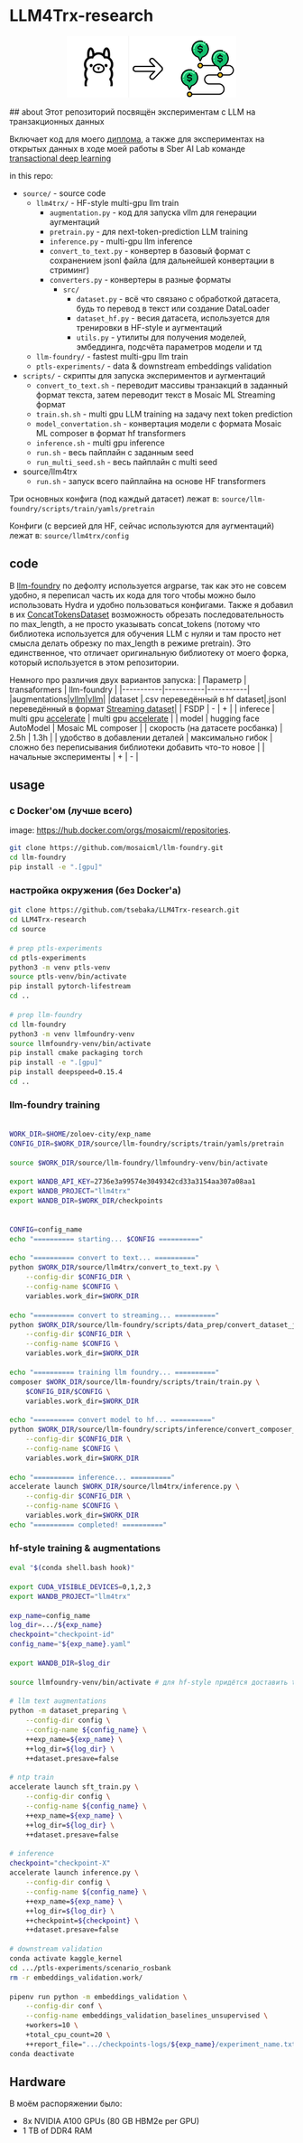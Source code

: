 # LLM4Trx-research
<p align="center">
  <img src="assets/llm4trx-logo.png" alt="llm4trx" width="300"/>
</p>
## about
Этот репозиторий посвящён экспериментам с LLM на транзакционных данных

Включает код для моего [диплома](https://drive.google.com/file/d/1YDm5gYVeSLEMmF_wP3rEfPRPy-1fPvyy/view),
а также для экспериментах на открытых данных 
в ходе моей работы в Sber AI Lab команде [transactional deep learning](https://github.com/pytorch-lifestream)

in this repo:
* `source/` - source code
  * `llm4trx/` - HF-style multi-gpu llm train
    * `augmentation.py` - код для запуска vllm для генерации аугментаций
    * `pretrain.py` - для next-token-prediction LLM training
    * `inference.py` - multi-gpu llm inference
    * `convert_to_text.py` - конвертер в базовый формат с сохранением jsonl файла (для дальнейшей конвертации в стриминг)
    * `converters.py` - конвертеры в разные форматы
      * `src/`
        * `dataset.py` - всё что связано с обработкой датасета, будь то перевод в текст или создание DataLoader
        * `dataset_hf.py` - весия датасета, используется для тренировки в HF-style и аугментаций
        * `utils.py` - утилиты для получения моделей, эмбеддинга, подсчёта параметров модели и тд
  * `llm-foundry/` - fastest multi-gpu llm train
  * `ptls-experiments/` - data & downstream embeddings validation
* `scripts/` - скрипты для запуска экспериментов и аугментаций
  * `convert_to_text.sh` - переводит массивы транзакций в заданный формат текста, затем переводит текст в Mosaic ML Streaming формат
  * `train.sh.sh` - multi gpu LLM training на задачу next token prediction
  * `model_convertation.sh` - конвертация модели с формата Mosaic ML composer в формат hf transformers
  * `inference.sh` - multi gpu inference
  * `run.sh` - весь пайплайн с заданным seed
  * `run_multi_seed.sh` - весь пайплайн с multi seed
* source/llm4trx
  * `run.sh` - запуск всего пайплайна на основе HF transformers

Три основных конфига (под каждый датасет) лежат в:
`source/llm-foundry/scripts/train/yamls/pretrain`

Конфиги (с версией для HF, сейчас используются для аугментаций) лежат в:
`source/llm4trx/config`

## code
В [llm-foundry](https://github.com/mosaicml/llm-foundry/tree/main) по дефолту используется argparse, так как это не совсем удобно, 
я переписал часть их кода для того
чтобы можно было использовать Hydra и удобно пользоваться конфигами. Также я добавил в их [ConcatTokensDataset](https://github.com/tsebaka/llm-foundry/blob/c70a4847463da8859d7236874ad6705285460f1a/llmfoundry/data/data.py) возможность
обрезать последовательность по max_length, а не просто указывать concat_tokens (потому что библиотека используется
для обучения LLM с нуляи и там просто нет смысла делать обрезку по max_length в режиме pretrain). Это единственное,
что отличает оригинальную библиотеку от моего форка, который используется в этом репозитории.

Немного про различия двух вариантов запуска:
| Параметр  | transaformers | llm-foundry |
|-----------|-----------|-----------|
|augmentations|[vllm](https://github.com/vllm-project/vllm)|[vllm](https://github.com/vllm-project/vllm)|
|dataset |.csv переведённый в hf dataset|.jsonl переведённый в формат [Streaming dataset](https://github.com/mosaicml/streaming)|
| FSDP  | - | + |
| inferece  | multi gpu [accelerate](https://github.com/huggingface/accelerate)  | multi gpu [accelerate](https://github.com/huggingface/accelerate)  |
| model  | hugging face AutoModel  | Mosaic ML composer  |
| скорость (на датасете росбанка)  | 2.5h | 1.3h  |
| удобство в добавлении деталей | максимально гибок | сложно без переписывания библиотеки добавить что-то новое  |
| начальные эксперименты | + | - |

## usage

### с Docker'ом (лучше всего)
image: https://hub.docker.com/orgs/mosaicml/repositories.
<!--pytest.mark.skip-->
```bash
git clone https://github.com/mosaicml/llm-foundry.git
cd llm-foundry
pip install -e ".[gpu]"
```

### настройка окружения (без Docker'а)
```sh
git clone https://github.com/tsebaka/LLM4Trx-research.git
cd LLM4Trx-research
cd source

# prep ptls-experiments
cd ptls-experiments
python3 -m venv ptls-venv
source ptls-venv/bin/activate
pip install pytorch-lifestream
cd ..

# prep llm-foundry
cd llm-foundry
python3 -m venv llmfoundry-venv
source llmfoundry-venv/bin/activate
pip install cmake packaging torch
pip install -e ".[gpu]"
pip install deepspeed=0.15.4
cd ..
```

### llm-foundry training
```sh

WORK_DIR=$HOME/zoloev-city/exp_name
CONFIG_DIR=$WORK_DIR/source/llm-foundry/scripts/train/yamls/pretrain

source $WORK_DIR/source/llm-foundry/llmfoundry-venv/bin/activate

export WANDB_API_KEY=2736e3a99574e3049342cd33a3154aa307a08aa1
export WANDB_PROJECT="llm4trx"
export WANDB_DIR=$WORK_DIR/checkpoints


CONFIG=config_name
echo "========== starting... $CONFIG =========="

echo "========== convert to text... =========="
python $WORK_DIR/source/llm4trx/convert_to_text.py \
    --config-dir $CONFIG_DIR \
    --config-name $CONFIG \
    variables.work_dir=$WORK_DIR

echo "========== convert to streaming... =========="
python $WORK_DIR/source/llm-foundry/scripts/data_prep/convert_dataset_json.py \
    --config-dir $CONFIG_DIR \
    --config-name $CONFIG \
    variables.work_dir=$WORK_DIR

echo "========== training llm foundry... =========="
composer $WORK_DIR/source/llm-foundry/scripts/train/train.py \
    $CONFIG_DIR/$CONFIG \
    variables.work_dir=$WORK_DIR

echo "========== convert model to hf... =========="
python $WORK_DIR/source/llm-foundry/scripts/inference/convert_composer_to_hf.py \
    --config-dir $CONFIG_DIR \
    --config-name $CONFIG \
    variables.work_dir=$WORK_DIR

echo "========== inference... =========="
accelerate launch $WORK_DIR/source/llm4trx/inference.py \
    --config-dir $CONFIG_DIR \
    --config-name $CONFIG \
    variables.work_dir=$WORK_DIR
echo "========== completed! =========="
```

### hf-style training & augmentations
```sh
eval "$(conda shell.bash hook)"

export CUDA_VISIBLE_DEVICES=0,1,2,3
export WANDB_PROJECT="llm4trx"

exp_name=config_name
log_dir=.../${exp_name}
checkpoint="checkpoint-id"
config_name="${exp_name}.yaml"

export WANDB_DIR=$log_dir

source llmfoundry-venv/bin/activate # для hf-style придётся доставить transformers нужной версии

# llm text augmentations
python -m dataset_preparing \
    --config-dir config \
    --config-name ${config_name} \
    ++exp_name=${exp_name} \
    ++log_dir=${log_dir} \
    ++dataset.presave=false

# ntp train
accelerate launch sft_train.py \
    --config-dir config \
    --config-name ${config_name} \
    ++exp_name=${exp_name} \
    ++log_dir=${log_dir} \
    ++dataset.presave=false

# inference
checkpoint="checkpoint-X"
accelerate launch inference.py \
    --config-dir config \
    --config-name ${config_name} \
    ++exp_name=${exp_name} \
    ++log_dir=${log_dir} \
    ++checkpoint=${checkpoint} \
    ++dataset.presave=false

# downstream validation
conda activate kaggle_kernel
cd .../ptls-experiments/scenario_rosbank
rm -r embeddings_validation.work/

pipenv run python -m embeddings_validation \
    --config-dir conf \
    --config-name embeddings_validation_baselines_unsupervised \
    +workers=10 \
    +total_cpu_count=20 \
    ++report_file=".../checkpoints-logs/${exp_name}/experiment_name.txt"
conda deactivate
```

## Hardware
В моём распоряжении было:

- 8x NVIDIA A100 GPUs (80 GB HBM2e per GPU)
- 1 TB of DDR4 RAM
